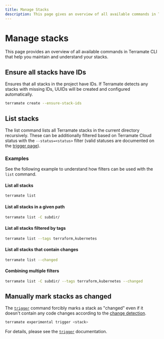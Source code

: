 ```yaml
---
title: Manage Stacks
description: This page gives an overview of all available commands in Terramate CLI that help you maintain and understand your stacks.
---
```


# Manage stacks

This page provides an overview of all available commands in Terramate CLI that help you maintain and understand your stacks.

## Ensure all stacks have IDs

Ensures that all stacks in the project have IDs. If Terramate detects any stacks with missing IDs, UUIDs will be created
and configured automatically.

```sh
terramate create --ensure-stack-ids
```

## List stacks

The list command lists all Terramate stacks in the current directory recursively.
These can be additionally filtered based on Terramate Cloud status with the `--status=<status>`
filter (valid statuses are documented on the [trigger page](../cmdline/experimental/experimental-trigger.md)).

### Examples

See the following example to understand how filters can be used with the `list` command.

#### List all stacks

```sh
terramate list
```

#### List all stacks in a given path

```sh
terramate list -C subdir/
```

#### List all stacks filtered by tags

```sh
terramate list --tags terraform,kubernetes
```

#### List all stacks that contain changes

```sh
terramate list --changed
```

#### Combining multiple filters

```sh
terramate list -C subdir/ --tags terraform,kubernetes --changed
```

## Manually mark stacks as changed

The [`trigger`](../cmdline/experimental/experimental-trigger.md) command forcibly marks a stack as "changed" even if it doesn't contain any code
changes according to the [change detection](../change-detection/index.md).

```sh
terramate experimental trigger <stack>
```

For details, please see the [`trigger`](../cmdline/experimental/experimental-trigger.md) documentation.
